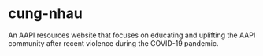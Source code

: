 # cung-nhau
An AAPI resources website that focuses on educating and uplifting the AAPI community after recent violence during the COVID-19 pandemic.
